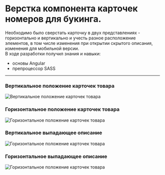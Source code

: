 # Верстка компонента карточек номеров для букинга. 
Необходимо было сверстать карточку в двух представлениях - горизонтально и вертикально 
и учесть разное расположение элементов, в том числе изменения при открытии скрытого описания, изменения для мобильной версии.
<br>
В ходе разработки получил знания и навыки:
- основы Angular
- препроцессор SASS
____
### Вертикальное положение карточек товара
![Вертикальное положение карточек товара](https://i.ibb.co/FbQxr6z/1.jpg "Вертикально")
### Горизонтальное положение карточек товара
![Горизонтальное положение карточек товара](https://i.ibb.co/b6c650b/2.jpg "Горизонтально")
### Вертикальное выпадающее описание 
![Горизонтальное положение карточек товара](https://i.ibb.co/9cdFYSL/4.jpg "Горизонтально")
### Горизонтальное выпадающее описание 
![Горизонтальное положение карточек товара](https://i.ibb.co/87gQ19c/5.jpg "Горизонтально")
